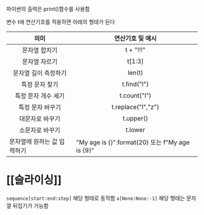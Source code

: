 파이썬의 출력은 print()함수를 사용함

변수 t에 연산기호를 적용하면 아래의 형태가 된다

| <center>의미</center>          | <center>연산기호 및 예시</center>                    |
| ---------------------------- | --------------------------------------------- |
| <center>문자열 합치기</center>     | <center></center><center>t + "!!!"</center>   |
| <center>문자열 자르기</center>     | <center>t[1:3]</center>                       |
| <center>문자열 길이 측정하기</center> | <center>len(t)</center>                       |
| <center>특정 문자 찾기</center>    | <center>t.find("l")</center>                  |
| <center>특정 문자 개수 세기</center> | <center>t.count("l")</center>                 |
| <center>특정 문자 바꾸기</center>   | <center>t.replace("l","z")</center>           |
| <center>대문자로 바꾸기</center>    | <center>t.upper()</center>                    |
| <center>소문자로 바꾸기</center>    | <center>t.lower</center>                      |
| 문자열에 원하는 값 입력하기              | "My age is {}".format(20) 또는 f"My age is {9}" |

# [[슬라이싱]]

`sequence[start:end:step]` 해당 형태로 동작함
`a[None:None:-1]` 해당 형태는 문자열 뒤집기가 가능함